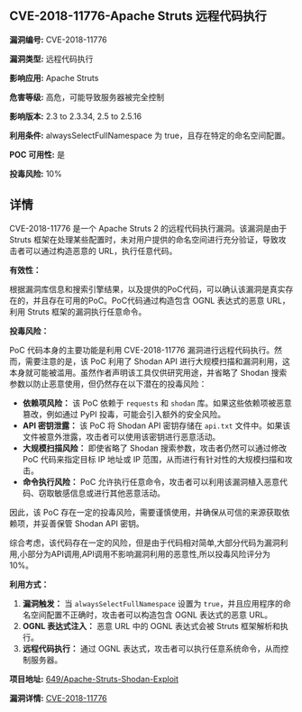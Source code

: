 ## CVE-2018-11776-Apache Struts 远程代码执行

**漏洞编号:** CVE-2018-11776

**漏洞类型:** 远程代码执行

**影响应用:** Apache Struts

**危害等级:** 高危，可能导致服务器被完全控制

**影响版本:** 2.3 to 2.3.34, 2.5 to 2.5.16

**利用条件:** alwaysSelectFullNamespace 为 true，且存在特定的命名空间配置。

**POC 可用性:** 是

**投毒风险:** 10%

## 详情

CVE-2018-11776 是一个 Apache Struts 2 的远程代码执行漏洞。该漏洞是由于 Struts 框架在处理某些配置时，未对用户提供的命名空间进行充分验证，导致攻击者可以通过构造恶意的 URL，执行任意代码。

**有效性：**

根据漏洞库信息和搜索引擎结果，以及提供的PoC代码，可以确认该漏洞是真实存在的，并且存在可用的PoC。PoC代码通过构造包含 OGNL 表达式的恶意 URL，利用 Struts 框架的漏洞执行任意命令。

**投毒风险：**

PoC 代码本身的主要功能是利用 CVE-2018-11776 漏洞进行远程代码执行。然而，需要注意的是，该 PoC 利用了 Shodan API 进行大规模扫描和漏洞利用，这本身就可能被滥用。虽然作者声明该工具仅供研究用途，并省略了 Shodan 搜索参数以防止恶意使用，但仍然存在以下潜在的投毒风险：

*   **依赖项风险：** 该 PoC 依赖于 `requests` 和 `shodan` 库。如果这些依赖项被恶意篡改，例如通过 PyPI 投毒，可能会引入额外的安全风险。
*   **API 密钥泄露：** 该 PoC 将 Shodan API 密钥存储在 `api.txt` 文件中。如果该文件被意外泄露，攻击者可以使用该密钥进行恶意活动。
*   **大规模扫描风险：** 即使省略了 Shodan 搜索参数，攻击者仍然可以通过修改 PoC 代码来指定目标 IP 地址或 IP 范围，从而进行有针对性的大规模扫描和攻击。
*   **命令执行风险：** PoC 允许执行任意命令，攻击者可以利用该漏洞植入恶意代码、窃取敏感信息或进行其他恶意活动。

因此，该 PoC 存在一定的投毒风险，需要谨慎使用，并确保从可信的来源获取依赖项，并妥善保管 Shodan API 密钥。

综合考虑，该代码存在一定的风险，但是由于代码相对简单,大部分代码为漏洞利用,小部分为API调用,API调用不影响漏洞利用的恶意性,所以投毒风险评分为10%。

**利用方式：**

1.  **漏洞触发：** 当 `alwaysSelectFullNamespace` 设置为 `true`，并且应用程序的命名空间配置不正确时，攻击者可以构造包含 OGNL 表达式的恶意 URL。
2.  **OGNL 表达式注入：** 恶意 URL 中的 OGNL 表达式会被 Struts 框架解析和执行。
3.  **远程代码执行：** 通过 OGNL 表达式，攻击者可以执行任意系统命令，从而控制服务器。

**项目地址:** [649/Apache-Struts-Shodan-Exploit](https://github.com/649/Apache-Struts-Shodan-Exploit)

**漏洞详情:** [CVE-2018-11776](https://nvd.nist.gov/vuln/detail/CVE-2018-11776)